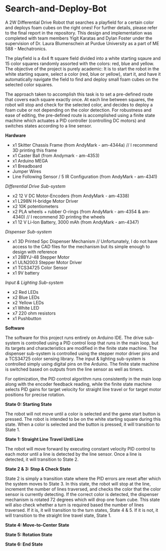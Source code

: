 # Search-and-Deploy-Bot
A 2W Differential Drive Robot that searches a playfield for a certain color and deploys foam cubes on the right ones! For further details, please refer to the final report in the repository. This design and implementation was completed with team members Yigit Karatas and Dylan Foster under the supervision of Dr. Laura Blumenschein at Purdue University as a part of ME 588 - Mechatronics.

The playfield is a 4x4 ft square field divided into a white starting sqaure and 15 color squares randomly assorted with the colors: red, blue and yellow. The objective of the project is purely academic: It is to start the robot in the white starting square, select a color (red, blue or yellow), start it, and have it automatically navigate the field to find and deploy small foam cubes on the selected color squares.

The approach taken to accomplish this task is to set a pre-defined route that covers each square exactly once. At each line between squares, the robot will stop and check for the selected color, and decides to deploy a foam cube or not depending on the color detection. For robustness and ease of editing, the pre-defined route is accomplished using a finite state machine which actuates a PID controller (controlling DC motors) and switches states according to a line sensor.

<b> Hardware </b>
- x1 Skitter Chassis Frame (from AndyMark - am-4344a) // I recommend 3D printing this frame
- x1 Caster Ball (from Andymark - am-4353)
- x1 Arduino MEGA
- x1 Breadboard
- Jumper Wires
- Line Following Sensor / 5 IR Configuration (from AndyMark - am-4341)

<i> Differential Drive Sub-system </i> 
- x2 12 V DC Motor-Encoders (from AndyMark - am-4338)
- x1 L298N H-bridge Motor Driver
- x2 10K potentiometers
- x2 PLA wheels + rubber O-rings (from AndyMark - am-4354 & am-4340) // I recommend 3D printing the wheels
- x1 12 V Li-Ion Battery, 3000 mAh (from AndyMark - am-4347)

<i> Dispenser Sub-system </i>
- x1 3D Printed 5pc Dispenser Mechanism // Unfortunately, I do not have access to the CAD files for the mechanism but its simple enough to design with reference
- x1 28BYJ-48 Stepper Motor
- x1 ULN2003 Stepper Motor Driver
- x1 TCS34725 Color Sensor
- x1 9V battery

<i> Input & Lighting Sub-system </i>
- x2 Red LEDs
- x2 Blue LEDs
- x2 Yellow LEDs
- x1 White LED
- x7 220 ohm resistors
- x1 Pushbutton

<b> Software </b>

The software for this project runs entirely on Arduino IDE. The drive sub-system is controlled using a PID control loop that runs in the main loop, but its targets and characteristics are modified in the finite state machine. The dispenser sub-system is controlled using the stepper motor driver pins and a TCS34725 color sensing library. The input & lighting sub-system is controlled simply using digital pins on the Arduino. The finite state machine is switched based on outputs from the line sensor as well as timers.

For optimization, the PID control algorithm runs consistently in the main loop along with the encoder feedback reading, while the finite state machine selects PID gains for target velocity for straight line travel or for target motor positions for precise rotation.


<b> State 0: Starting State </b> 

The robot will not move until a color is selected and the game start button is pressed. The robot is intended to be on the white starting square during this state. When a color is selected and the button is pressed, it will transition to State 1.

<b> State 1: Straight Line Travel Until Line </b> 

The robot will move forward by executing constant velocity PID control to each motor until a line is detected by the line sensor. Once a line is detected, it will transition to State 2.

<b> State 2 & 3: Stop & Check State </b> 

State 2 is simply a transition state where the PID errors are reset after which the system moves to State 3. In this state, the robot will stop at the line, increment the number of lines traversed, and checks the color that the color sensor is currently detecting. If the correct color is detected, the dispenser mechanism is rotated 72 degrees which will drop one foam cube. This state will also check whether a turn is required based the number of lines traversed. If it is, it will transition to the turn states, State 4 & 5. If it is not, it will transition to the straight line travel state, State 1.

<b> State 4: Move-to-Center State </b> 

<b> State 5: Rotation State </b>

<b> State 6: End State </b>
